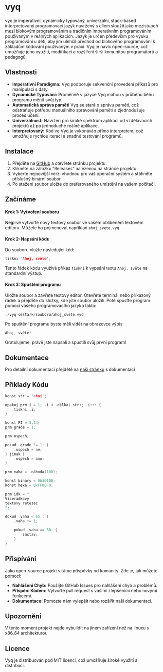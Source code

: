 # vyq

vyq je imperativní, dynamicky typovaný, univerzální, stack-based interpretovaný programovací jazyk navržený s cílem sloužit jako mezistupeň mezi blokovým programováním a tradičním imperativním programováním používaným v reálných aplikacích. Jazyk je určen především pro výuku programování u dětí, aby jim ulehčil přechod od blokového programování k základům kódování používaným v praxi. Vyq je navíc open-source, což umožňuje jeho využití, modifikaci a rozšíření širší komunitou programátorů a pedagogů.

## Vlastnosti
- **Imperativní Paradigma:** Vyq podporuje sekvenční provedení příkazů pro manipulaci s daty.
- **Dynamické Typování:** Proměnné v jazyce Vyq mohou v průběhu běhu programu měnit svůj typ.
- **Automatická správa paměti** Vyq se stará o správu paměti, což odstraňuje potřebu manuálního spravování paměti a zjednodušuje proces učení.
- **Univerzálnost:** Navržen pro široké spektrum aplikací od vzdělávacích projektů až po jednoduché reálné aplikace.
- **Interpretovaný:** Kód ve Vyq je vykonáván přímo interpretem, což umožňuje rychlou iteraci a snadné testování programů.

## Instalace
1. Přejděte na [GitHub](https://github.com/simonralek/vyq) a otevřete stránku projektu.
2. Klikněte na záložku "Releases" nalezenou na stránce projektu.
3. Vyberte nejnovější verzi vhodnou pro váš operační systém a stáhněte příslušný binární soubor.
4. Po stažení soubor uložte do preferovaného umístění na vašem počítači.

## Začínáme
#### Krok 1: Vytvoření souboru

Nejprve vytvořte nový textový soubor ve vašem oblíbeném textovém editoru. Můžete ho pojmenovat například `ahoj_svete.vyq`.

#### Krok 2: Napsání kódu

Do souboru vložte následující kód:

```c
tiskni 'Ahoj, světe';
```

Tento řádek kódu využívá příkaz `tiskni` k vypsání textu `Ahoj, světe` na standardní výstup.

#### Krok 3: Spuštění programu

Uložte soubor a zavřete textový editor. Otevřete terminál nebo příkazový řádek a přejděte do složky, kde jste soubor uložili. Poté spusťte program pomocí vašeho programovacího jazyka takto:

```c
./vyq cesta/k/souboru/ahoj_svete.vyq
```

Po spuštění programu byste měli vidět na obrazovce výpis:

```c
Ahoj, světe!
```

Gratulujeme, právě jste napsali a spustili svůj první program!

## Dokumentace
Pro detailní dokumentaci přejdětě na [naší stránku](https://www.vyq.cz/dokumentace) s dokumentací

## Příklady Kódu
```c
konst str = 'ahoj';

opakuj prm i = 1; .i < .délka(.str); .i++: {
	tiskni .i;
}

konst PI = 3,14;
prm grade = 1;

prm uspech;

pokud .grade != 1: {
	.uspech = ne;
} jinak {
	.uspech = ano;
}

prm vaha = .náhoda(100);

konst binary = 0b10100;
konst hexa = 0xFF00F0;

prm idk = "
Viceradkovy
textovy retezec
";

dokud .vaha < 65 : {
	.vaha += 1;

	pokud .vaha == 60: {
		zastav;
	}
}
```

## Přispívání
Jako open-source projekt vítáme příspěvky od komunity. Zde je, jak můžete pomoci:
- **Nahlášení Chyb:** Použijte GitHub Issues pro nahlášení chyb a problémů.
- **Přispění Kódem:** Vytvořte pull request s vašimi zlepšeními nebo novými funkcemi.
- **Dokumentace:** Pomozte nám vylepšit nebo rozšířit naši dokumentaci.

## Upozornění
V tento moment projekt nejde vybuildit na jiném zařízení než na linuxu s x86_64 architekturou

## Licence
Vyq je distribuován pod MIT licencí, což umožňuje široké využití a distribuci.

